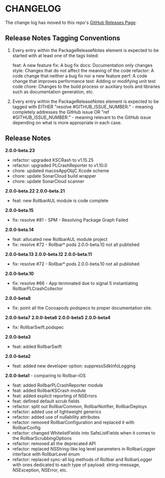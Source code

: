 # CHANGELOG

The change log has moved to this repo's [GitHub Releases Page](https://github.com/rollbar/rollbar-apple/releases).

## Release Notes Tagging Conventions

1.  Every entry within the PackageReleaseNotes element is expected to be started with
    at least one of the tags listed:

    feat:     A new feature
    fix:      A bug fix
    docs:     Documentation only changes
    style:    Changes that do not affect the meaning of the code
    refactor: A code change that neither a bug fix nor a new feature
    perf:     A code change that improves performance
    test:     Adding or modifying unit test code
    chore:    Changes to the build process or auxiliary tools and libraries such as documentation generation, etc.

2.  Every entry within the PackageReleaseNotes element is expected to be tagged with 
    EITHER 
    "resolve #GITHUB_ISSUE_NUMBER:" - meaning completely addresses the GitHub issue
    OR 
    "ref #GITHUB_ISSUE_NUMBER:" - meaning relevant to the GitHub issue
    depending on what is more appropriate in each case.

## Release Notes

**2.0.0-beta.23**
- refactor: upgraded KSCRash to v1.15.25
- refactor: upgraded PLCrashReporter to v1.10.0
- chore: updated macosAppObjC Xcode scheme
- chore: update SonarCloud build wrapper
- chore: update SonarCloud scanner

**2.0.0-beta.22**
**2.0.0-beta.21**
- feat: new RollbarAUL module is code complete

**2.0.0-beta.15**
- fix: resolve #81 - SPM - Resolving Package Graph Failed

**2.0.0-beta.14**
- feat: allocated new RollbarAUL module project
- fix: resolve #72 - Rollbar* pods 2.0.0-beta.10 not all published

**2.0.0-beta.13**
**2.0.0-beta.12**
**2.0.0-beta.11**
- fix: resolve #72 - Rollbar* pods 2.0.0-beta.10 not all published

**2.0.0-beta.10**
- fix: resolve #66 - App terminated due to signal 5 instantiating RollbarPLCrashCollector

**2.0.0-beta8**
- fix: point all the Cocoapods podspecs to proper documentation site.

**2.0.0-beta7**
**2.0.0-beta6**
**2.0.0-beta5**
**2.0.0-beta4**
- fix: RollbarSwift.podspec

**2.0.0-beta3**
- feat: added RollbarSwift

**2.0.0-beta2**
- feat: added new developer option: suppressSdkInfoLogging

**2.0.0-beta1** - comparing to Rollbar-iOS
- feat: added RollbarPLCrashReporter module
- feat: added RollbarKSCrash module
- feat: added explicit reporting of NSErrors 
- feat: defined default scrub fields
- refactor: split out RollbarCommon, RollbarNotifier, RollbarDeploys
- refactor: added use of lightweight generics
- refactor: added use of nullability attributes
- refactor: removed RollbarConfiguration and replaced it with RollbarConfig
- refactor: changed WhitelistFields into SafeListFields when it comes to the RollbarScrubbingOptions
- refactor: removed all the deprecated API 
- refactor: replaced NSString-like log level parameters in RollbarLogger interface with RollbarLevel enum
- refactor: replaced sync-all log methods of Rollbar and RolbarLogger with ones dedicated to each type of payload: string-message, NSException, NSError, etc.
